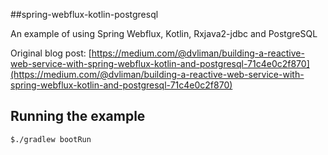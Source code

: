 ##spring-webflux-kotlin-postgresql

An example of using Spring Webflux, Kotlin, Rxjava2-jdbc and PostgreSQL

Original blog post: [https://medium.com/@dvliman/building-a-reactive-web-service-with-spring-webflux-kotlin-and-postgresql-71c4e0c2f870](https://medium.com/@dvliman/building-a-reactive-web-service-with-spring-webflux-kotlin-and-postgresql-71c4e0c2f870)

## Running the example

```$./gradlew bootRun```
